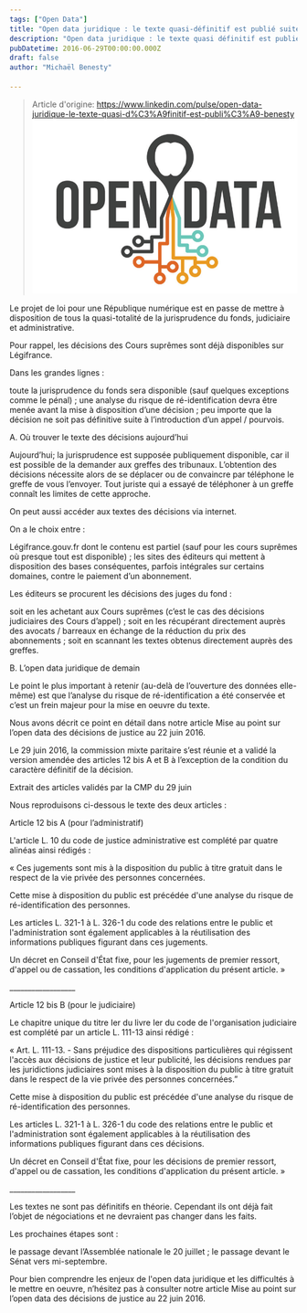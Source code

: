 ```yaml
---
tags: ["Open Data"]
title: "Open data juridique : le texte quasi-définitif est publié suite à la CMP du 29 juin 2016"
description: "Open data juridique : le texte quasi définitif est publié suite à la CMP du 29 juin 2016 Michael BENESTY Head Of Research And Development at Lefebvre Sarrut (Dalloz, Francis Lefebv"
pubDatetime: 2016-06-29T00:00:00.000Z
draft: false
author: "Michaël Benesty"

---
```


> Article d'origine: https://www.linkedin.com/pulse/open-data-juridique-le-texte-quasi-d%C3%A9finitif-est-publi%C3%A9-benesty
![Open data juridique : le texte quasi-définitif est publié suite à la CMP du 29 juin 2016](./img-01.jpg)

Le projet de loi pour une République numérique est en passe de mettre à disposition de tous la quasi-totalité de la jurisprudence du fonds, judiciaire et administrative.

Pour rappel, les décisions des Cours suprêmes sont déjà disponibles sur Légifrance.

Dans les grandes lignes :

toute la jurisprudence du fonds sera disponible (sauf quelques exceptions comme le pénal) ; une analyse du risque de ré-identification devra être menée avant la mise à disposition d’une décision ; peu importe que la décision ne soit pas définitive suite à l’introduction d’un appel / pourvois.

A. Où trouver le texte des décisions aujourd’hui

Aujourd’hui; la jurisprudence est supposée publiquement disponible, car il est possible de la demander aux greffes des tribunaux. L’obtention des décisions nécessite alors de se déplacer ou de convaincre par téléphone le greffe de vous l’envoyer. Tout juriste qui a essayé de téléphoner à un greffe connaît les limites de cette approche.

On peut aussi accéder aux textes des décisions via internet.

On a le choix entre :

Légifrance.gouv.fr dont le contenu est partiel (sauf pour les cours suprêmes où presque tout est disponible) ; les sites des éditeurs qui mettent à disposition des bases conséquentes, parfois intégrales sur certains domaines, contre le paiement d’un abonnement.

Les éditeurs se procurent les décisions des juges du fond :

soit en les achetant aux Cours suprêmes (c’est le cas des décisions judiciaires des Cours d’appel) ; soit en les récupérant directement auprès des avocats / barreaux en échange de la réduction du prix des abonnements ; soit en scannant les textes obtenus directement auprès des greffes.

B. L’open data juridique de demain

Le point le plus important à retenir (au-delà de l’ouverture des données elle-même) est que l’analyse du risque de ré-identification a été conservée et c’est un frein majeur pour la mise en oeuvre du texte.

Nous avons décrit ce point en détail dans notre article Mise au point sur l’open data des décisions de justice au 22 juin 2016.

Le 29 juin 2016, la commission mixte paritaire s’est réunie et a validé la version amendée des articles 12 bis A et B à l’exception de la condition du caractère définitif de la décision.

Extrait des articles validés par la CMP du 29 juin

Nous reproduisons ci-dessous le texte des deux articles :

Article 12 bis A (pour l’administratif)

L'article L. 10 du code de justice administrative est complété par quatre alinéas ainsi rédigés :

« Ces jugements sont mis à la disposition du public à titre gratuit dans le respect de la vie privée des personnes concernées.

Cette mise à disposition du public est précédée d'une analyse du risque de ré-identification des personnes.

Les articles L. 321-1 à L. 326-1 du code des relations entre le public et l'administration sont également applicables à la réutilisation des informations publiques figurant dans ces jugements.

Un décret en Conseil d'État fixe, pour les jugements de premier ressort, d'appel ou de cassation, les conditions d'application du présent article. »

\_\_\_\_\_\_\_\_\_\_\_\_\_\_\_\_\_\_

Article 12 bis B (pour le judiciaire)

Le chapitre unique du titre Ier du livre Ier du code de l'organisation judiciaire est complété par un article L. 111-13 ainsi rédigé :

« Art. L. 111-13. - Sans préjudice des dispositions particulières qui régissent l'accès aux décisions de justice et leur publicité, les décisions rendues par les juridictions judiciaires sont mises à la disposition du public à titre gratuit dans le respect de la vie privée des personnes concernées.”

Cette mise à disposition du public est précédée d'une analyse du risque de ré-identification des personnes.

Les articles L. 321-1 à L. 326-1 du code des relations entre le public et l'administration sont également applicables à la réutilisation des informations publiques figurant dans ces décisions.

Un décret en Conseil d'État fixe, pour les décisions de premier ressort, d'appel ou de cassation, les conditions d'application du présent article. »

\_\_\_\_\_\_\_\_\_\_\_\_\_\_\_\_\_\_

Les textes ne sont pas définitifs en théorie. Cependant ils ont déjà fait l’objet de négociations et ne devraient pas changer dans les faits.

Les prochaines étapes sont :

le passage devant l’Assemblée nationale le 20 juillet ; le passage devant le Sénat vers mi-septembre.

Pour bien comprendre les enjeux de l'open data juridique et les difficultés à le mettre en oeuvre, n’hésitez pas à consulter notre article Mise au point sur l’open data des décisions de justice au 22 juin 2016.
